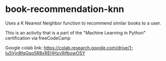 # book-recommendation-knn
Uses a K Nearest Neighbor function to recommend similar books to a user. 

This is an activity that is a part of the "Machine Learning in Python" certification via freeCodeCamp

Google colab link: https://colab.research.google.com/drive/1-Iu5Vjn8fqGqo5R8xREHHzv9jfbowOSY
